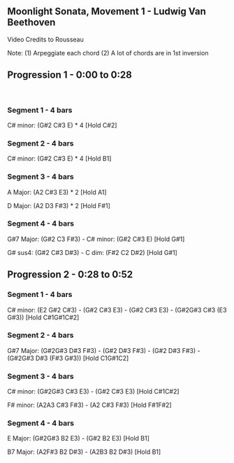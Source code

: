 ## Moonlight Sonata, Movement 1 - Ludwig Van Beethoven

<Youtube videoId="sbTVZMJ9Z2I"/>

Video Credits to Rousseau

Note: (1) Arpeggiate each chord (2) A lot of chords are in 1st inversion

## Progression 1 - 0:00 to 0:28

<br/>

### Segment 1 - 4 bars

C# minor: (G#2 C#3 E) \* 4 [Hold C#2]

### Segment 2 - 4 bars

C# minor: (G#2 C#3 E) \* 4 [Hold B1]

### Segment 3 - 4 bars

A Major: (A2 C#3 E3) \* 2 [Hold A1]

D Major: (A2 D3 F#3) \* 2 [Hold F#1]

### Segment 4 - 4 bars

G#7 Major: (G#2 C3 F#3) - C# minor: (G#2 C#3 E) [Hold G#1]

G# sus4: (G#2 C#3 D#3) - C dim: (F#2 C2 D#2) [Hold G#1]

## Progression 2 - 0:28 to 0:52

### Segment 1 - 4 bars

C# minor: (E2 G#2 C#3) - (G#2 C#3 E3) - (G#2 C#3 E3) - (G#2G#3 C#3 (E3 G#3)) [Hold C#1G#1C#2]

### Segment 2 - 4 bars

G#7 Major: (G#2G#3 D#3 F#3) - (G#2 D#3 F#3) - (G#2 D#3 F#3) - (G#2G#3 D#3 (F#3 G#3)) [Hold C1G#1C2]

### Segment 3 - 4 bars

C# minor: (G#2G#3 C#3 E3) - (G#2 C#3 E3) [Hold C#1C#2]

F# minor: (A2A3 C#3 F#3) - (A2 C#3 F#3) [Hold F#1F#2]

### Segment 4 - 4 bars

E Major: (G#2G#3 B2 E3) - (G#2 B2 E3) [Hold B1]

B7 Major: (A2F#3 B2 D#3) - (A2B3 B2 D#3) [Hold B1]
